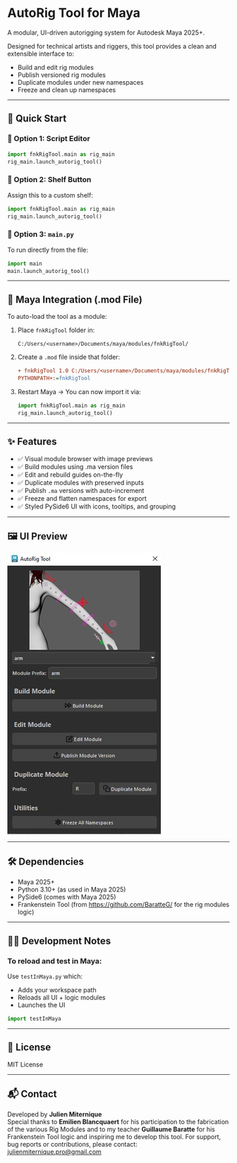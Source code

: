 # AutoRig Tool for Maya

A modular, UI-driven autorigging system for Autodesk Maya 2025+.

Designed for technical artists and riggers, this tool provides a clean and extensible interface to:
- Build and edit rig modules
- Publish versioned rig modules
- Duplicate modules under new namespaces
- Freeze and clean up namespaces

---

## 🚀 Quick Start

### 🧩 Option 1: Script Editor
```python
import fnkRigTool.main as rig_main
rig_main.launch_autorig_tool()
```

### 🧩 Option 2: Shelf Button
Assign this to a custom shelf:
```python
import fnkRigTool.main as rig_main
rig_main.launch_autorig_tool()
```

### 🧩 Option 3: `main.py`
To run directly from the file:
```python
import main
main.launch_autorig_tool()
```

---

## 🔌 Maya Integration (.mod File)

To auto-load the tool as a module:

1. Place `fnkRigTool` folder in:
   ```
   C:/Users/<username>/Documents/maya/modules/fnkRigTool/
   ```

2. Create a `.mod` file inside that folder:

   ```ini
   + fnkRigTool 1.0 C:/Users/<username>/Documents/maya/modules/fnkRigTool
   PYTHONPATH+:=fnkRigTool
   ```

3. Restart Maya → You can now import it via:
   ```python
   import fnkRigTool.main as rig_main
   rig_main.launch_autorig_tool()
   ```

---

## ✨ Features

- ✅ Visual module browser with image previews
- ✅ Build modules using .ma version files
- ✅ Edit and rebuild guides on-the-fly
- ✅ Duplicate modules with preserved inputs
- ✅ Publish `.ma` versions with auto-increment
- ✅ Freeze and flatten namespaces for export
- ✅ Styled PySide6 UI with icons, tooltips, and grouping

---

## 🖼 UI Preview
 
![UI Preview](docs/ui_preview.JPG)

---

## 🛠 Dependencies

- Maya 2025+  
- Python 3.10+ (as used in Maya 2025)  
- PySide6 (comes with Maya 2025)
- Frankenstein Tool (from https://github.com/BaratteG/ for the rig modules logic)

---

## 👨‍💻 Development Notes

### To reload and test in Maya:
Use `testInMaya.py` which:
- Adds your workspace path
- Reloads all UI + logic modules
- Launches the UI

```python
import testInMaya
```

---

## 📄 License

MIT License

---

## 📬 Contact

Developed by **Julien Miternique**  
Special thanks to **Emilien Blancquaert** for his participation to the fabrication of the various Rig Modules and to my teacher **Guillaume Baratte** for his Frankenstein Tool logic and inspiring me to develop this tool.
For support, bug reports or contributions, please contact: julienmiternique.pro@gmail.com
